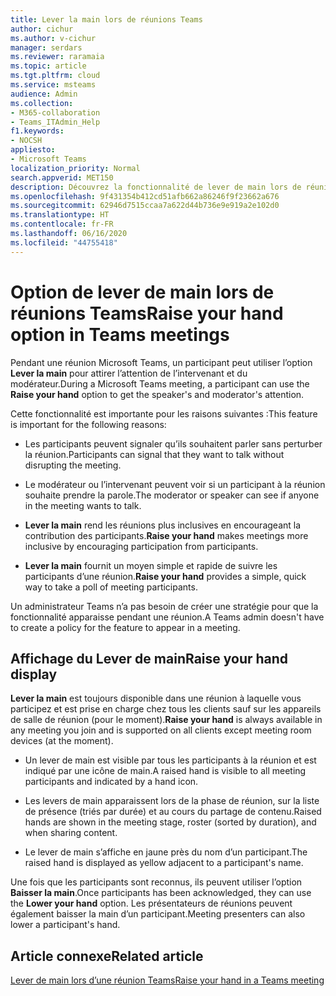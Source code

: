 ```yaml
---
title: Lever la main lors de réunions Teams
author: cichur
ms.author: v-cichur
manager: serdars
ms.reviewer: raramaia
ms.topic: article
ms.tgt.pltfrm: cloud
ms.service: msteams
audience: Admin
ms.collection:
- M365-collaboration
- Teams_ITAdmin_Help
f1.keywords:
- NOCSH
appliesto:
- Microsoft Teams
localization_priority: Normal
search.appverid: MET150
description: Découvrez la fonctionnalité de lever de main lors de réunions Microsoft Teams.
ms.openlocfilehash: 9f431354b412cd51afb662a86246f9f23662a676
ms.sourcegitcommit: 62946d7515ccaa7a622d44b736e9e919a2e102d0
ms.translationtype: HT
ms.contentlocale: fr-FR
ms.lasthandoff: 06/16/2020
ms.locfileid: "44755418"
---
```

# <a name="raise-your-hand-option-in-teams-meetings"></a><span data-ttu-id="a5e6a-103">Option de lever de main lors de réunions Teams</span><span class="sxs-lookup"><span data-stu-id="a5e6a-103">Raise your hand option in Teams meetings</span></span>

<span data-ttu-id="a5e6a-104">Pendant une réunion Microsoft Teams, un participant peut utiliser l’option **Lever la main** pour attirer l’attention de l’intervenant et du modérateur.</span><span class="sxs-lookup"><span data-stu-id="a5e6a-104">During a Microsoft Teams meeting, a participant can use the **Raise your hand** option to get the speaker's and moderator's attention.</span></span>

<span data-ttu-id="a5e6a-105">Cette fonctionnalité est importante pour les raisons suivantes :</span><span class="sxs-lookup"><span data-stu-id="a5e6a-105">This feature is important for the following reasons:</span></span>

- <span data-ttu-id="a5e6a-106">Les participants peuvent signaler qu’ils souhaitent parler sans perturber la réunion.</span><span class="sxs-lookup"><span data-stu-id="a5e6a-106">Participants can signal that they want to talk without disrupting the meeting.</span></span>

- <span data-ttu-id="a5e6a-107">Le modérateur ou l’intervenant peuvent voir si un participant à la réunion souhaite prendre la parole.</span><span class="sxs-lookup"><span data-stu-id="a5e6a-107">The moderator or speaker can see if anyone in the meeting wants to talk.</span></span>  

- <span data-ttu-id="a5e6a-108">**Lever la main** rend les réunions plus inclusives en encourageant la contribution des participants.</span><span class="sxs-lookup"><span data-stu-id="a5e6a-108">**Raise your hand** makes meetings more inclusive by encouraging participation from participants.</span></span>

- <span data-ttu-id="a5e6a-109">**Lever la main** fournit un moyen simple et rapide de suivre les participants d’une réunion.</span><span class="sxs-lookup"><span data-stu-id="a5e6a-109">**Raise your hand** provides a simple, quick way to take a poll of meeting participants.</span></span>

<span data-ttu-id="a5e6a-110">Un administrateur Teams n’a pas besoin de créer une stratégie pour que la fonctionnalité apparaisse pendant une réunion.</span><span class="sxs-lookup"><span data-stu-id="a5e6a-110">A Teams admin doesn't have to create a policy for the feature to appear in a meeting.</span></span>

## <a name="raise-your-hand-display"></a><span data-ttu-id="a5e6a-111">Affichage du Lever de main</span><span class="sxs-lookup"><span data-stu-id="a5e6a-111">Raise your hand display</span></span>

<span data-ttu-id="a5e6a-112">**Lever la main** est toujours disponible dans une réunion à laquelle vous participez et est prise en charge chez tous les clients sauf sur les appareils de salle de réunion (pour le moment).</span><span class="sxs-lookup"><span data-stu-id="a5e6a-112">**Raise your hand** is always available in any meeting you join and is supported on all clients except meeting room devices (at the moment).</span></span>

- <span data-ttu-id="a5e6a-113">Un lever de main est visible par tous les participants à la réunion et est indiqué par une icône de main.</span><span class="sxs-lookup"><span data-stu-id="a5e6a-113">A raised hand is visible to all meeting participants and indicated by a hand icon.</span></span>

- <span data-ttu-id="a5e6a-114">Les levers de main apparaissent lors de la phase de réunion, sur la liste de présence (triés par durée) et au cours du partage de contenu.</span><span class="sxs-lookup"><span data-stu-id="a5e6a-114">Raised hands are shown in the meeting stage, roster (sorted by duration), and when sharing content.</span></span>

- <span data-ttu-id="a5e6a-115">Le lever de main s’affiche en jaune près du nom d’un participant.</span><span class="sxs-lookup"><span data-stu-id="a5e6a-115">The raised hand is displayed as yellow adjacent to a participant's name.</span></span>

<span data-ttu-id="a5e6a-116">Une fois que les participants sont reconnus, ils peuvent utiliser l’option **Baisser la main**.</span><span class="sxs-lookup"><span data-stu-id="a5e6a-116">Once participants has been acknowledged, they can use the **Lower your hand** option.</span></span> <span data-ttu-id="a5e6a-117">Les présentateurs de réunions peuvent également baisser la main d’un participant.</span><span class="sxs-lookup"><span data-stu-id="a5e6a-117">Meeting presenters can also lower a participant's hand.</span></span>

## <a name="related-article"></a><span data-ttu-id="a5e6a-118">Article connexe</span><span class="sxs-lookup"><span data-stu-id="a5e6a-118">Related article</span></span>

[<span data-ttu-id="a5e6a-119">Lever de main lors d’une réunion Teams</span><span class="sxs-lookup"><span data-stu-id="a5e6a-119">Raise your hand in a Teams meeting</span></span>](https://support.office.com/article/raise-your-hand-in-a-teams-meeting-bb2dd8e1-e6bd-43a6-85cf-30822667b372?ui=en-US&rs=en-US&ad=US)
